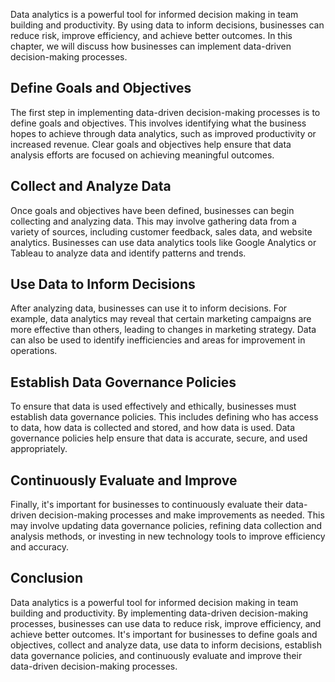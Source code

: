 
Data analytics is a powerful tool for informed decision making in team building and productivity. By using data to inform decisions, businesses can reduce risk, improve efficiency, and achieve better outcomes. In this chapter, we will discuss how businesses can implement data-driven decision-making processes.

Define Goals and Objectives
---------------------------

The first step in implementing data-driven decision-making processes is to define goals and objectives. This involves identifying what the business hopes to achieve through data analytics, such as improved productivity or increased revenue. Clear goals and objectives help ensure that data analysis efforts are focused on achieving meaningful outcomes.

Collect and Analyze Data
------------------------

Once goals and objectives have been defined, businesses can begin collecting and analyzing data. This may involve gathering data from a variety of sources, including customer feedback, sales data, and website analytics. Businesses can use data analytics tools like Google Analytics or Tableau to analyze data and identify patterns and trends.

Use Data to Inform Decisions
----------------------------

After analyzing data, businesses can use it to inform decisions. For example, data analytics may reveal that certain marketing campaigns are more effective than others, leading to changes in marketing strategy. Data can also be used to identify inefficiencies and areas for improvement in operations.

Establish Data Governance Policies
----------------------------------

To ensure that data is used effectively and ethically, businesses must establish data governance policies. This includes defining who has access to data, how data is collected and stored, and how data is used. Data governance policies help ensure that data is accurate, secure, and used appropriately.

Continuously Evaluate and Improve
---------------------------------

Finally, it's important for businesses to continuously evaluate their data-driven decision-making processes and make improvements as needed. This may involve updating data governance policies, refining data collection and analysis methods, or investing in new technology tools to improve efficiency and accuracy.

Conclusion
----------

Data analytics is a powerful tool for informed decision making in team building and productivity. By implementing data-driven decision-making processes, businesses can use data to reduce risk, improve efficiency, and achieve better outcomes. It's important for businesses to define goals and objectives, collect and analyze data, use data to inform decisions, establish data governance policies, and continuously evaluate and improve their data-driven decision-making processes.

